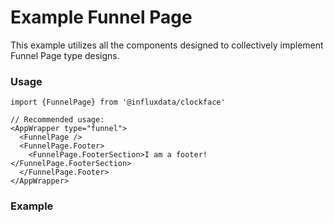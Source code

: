 # Example Funnel Page

This example utilizes all the components designed to collectively implement Funnel Page type designs.

### Usage

```tsx
import {FunnelPage} from '@influxdata/clockface'
```
```tsx
// Recommended usage:
<AppWrapper type="funnel">
  <FunnelPage />
  <FunnelPage.Footer>
    <FunnelPage.FooterSection>I am a footer!</FunnelPage.FooterSection>
  </FunnelPage.Footer>
</AppWrapper>
```

### Example

<!-- STORY -->

<!-- STORY HIDE START -->

<!-- STORY HIDE END -->

<!-- PROPS -->
